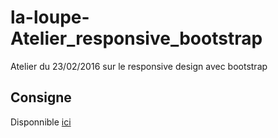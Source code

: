# la-loupe-Atelier_responsive_bootstrap
Atelier du  23/02/2016 sur le responsive design avec bootstrap

## Consigne 
Disponnible [ici](https://docs.google.com/a/innoveduc.fr/document/d/17cIRO4d36F7mjPidlVkhtNkkWVAAfZmis4deoxwsVgs/edit?usp=sharing)
